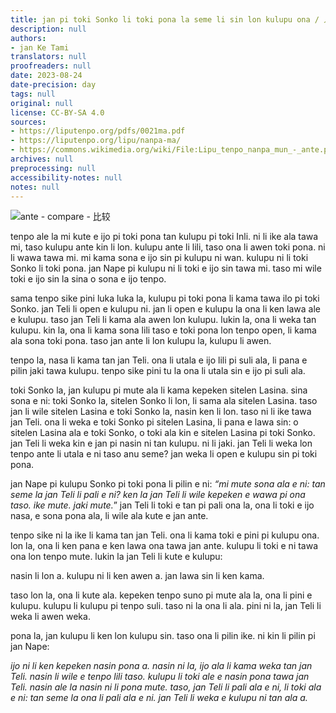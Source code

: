 ```yaml
---
title: jan pi toki Sonko li toki pona la seme li sin lon kulupu ona / 人之言Sonko兮言善时何兮新于团伊
description: null
authors:
- jan Ke Tami
translators: null
proofreaders: null
date: 2023-08-24
date-precision: day
tags: null
original: null
license: CC-BY-SA 4.0
sources:
- https://liputenpo.org/pdfs/0021ma.pdf
- https://liputenpo.org/lipu/nanpa-ma/
- https://commons.wikimedia.org/wiki/File:Lipu_tenpo_nanpa_mun_-_ante.png
archives: null
preprocessing: null
accessibility-notes: null
notes: null
---
```


![ante - compare - 比较](https://upload.wikimedia.org/wikipedia/commons/5/51/Lipu_tenpo_nanpa_mun_-_ante.png)

tenpo ale la mi kute e ijo pi toki pona tan kulupu pi toki Inli. ni li ike ala tawa mi, taso kulupu ante kin li lon. kulupu ante li lili, taso ona li awen toki pona. ni li wawa tawa mi. mi kama sona e ijo sin pi kulupu ni wan. kulupu ni li toki Sonko li toki pona. jan Nape pi kulupu ni li toki e ijo sin tawa mi. taso mi wile toki e ijo sin la sina o sona e ijo tenpo.

sama tenpo sike pini luka luka la, kulupu pi toki pona li kama tawa ilo pi toki Sonko. jan Teli li open e kulupu ni. jan li open e kulupu la ona li ken lawa ale e kulupu. taso jan Teli li kama ala awen lon kulupu. lukin la, ona li weka tan kulupu. kin la, ona li kama sona lili taso e toki pona lon tenpo open, li kama ala sona toki pona. taso jan ante li lon kulupu la, kulupu li awen.

tenpo la, nasa li kama tan jan Teli. ona li utala e ijo lili pi suli ala, li pana e pilin jaki tawa kulupu. tenpo sike pini tu la ona li utala sin e ijo pi suli ala.

toki Sonko la, jan kulupu pi mute ala li kama kepeken sitelen Lasina. sina sona e ni: toki Sonko la, sitelen Sonko li lon, li sama ala sitelen Lasina. taso jan li wile sitelen Lasina e toki Sonko la, nasin ken li lon. taso ni li ike tawa jan Teli. ona li weka e toki Sonko pi sitelen Lasina, li pana e lawa sin: o sitelen Lasina ala e toki Sonko, o toki ala kin e sitelen Lasina pi toki Sonko. jan Teli li weka kin e jan pi nasin ni tan kulupu. ni li jaki. jan Teli li weka lon tenpo ante li utala e ni taso anu seme? jan weka li open e kulupu sin pi toki pona.

jan Nape pi kulupu Sonko pi toki pona li pilin e ni: *“mi mute sona ala e ni: tan seme la jan Teli li pali e ni? ken la jan Teli li wile kepeken e wawa pi ona taso. ike mute. jaki mute.*” jan Teli li toki e tan pi pali ona la, ona li toki e ijo nasa, e sona pona ala, li wile ala kute e jan ante.

tenpo sike ni la ike li kama tan jan Teli. ona li kama toki e pini pi kulupu ona. lon la, ona li ken pana e ken lawa ona tawa jan ante. kulupu li toki e ni tawa ona lon tenpo mute. lukin la jan Teli li kute e kulupu:

nasin li lon a. kulupu ni li ken awen a. jan lawa sin li ken kama.

taso lon la, ona li kute ala. kepeken tenpo suno pi mute ala la, ona li pini e kulupu. kulupu li kulupu pi tenpo suli. taso ni la ona li ala. pini ni la, jan Teli li weka li awen weka.

pona la, jan kulupu li ken lon kulupu sin. taso ona li pilin ike. ni kin li pilin pi jan Nape:

*ijo ni li ken kepeken nasin pona a. nasin ni la, ijo ala li kama weka tan jan Teli. nasin li wile e tenpo lili taso. kulupu li toki ale e nasin pona tawa jan Teli. nasin ale la nasin ni li pona mute. taso, jan Teli li pali ala e ni, li toki ala e ni: tan seme la ona li pali ala e ni. jan Teli li weka e kulupu ni tan ala a.*